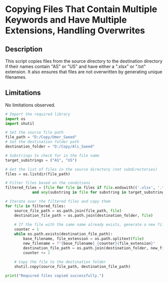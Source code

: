 # Copying Files That Contain Multiple Keywords and Have Multiple Extensions, Handling Overwrites

## Description

This script copies files from the source directory to the destination directory if their names contain "AS" or "US" and have either a ".xlsx" or ".txt" extension. It also ensures that files are not overwritten by generating unique filenames.

## Limitations

No limitations observed.


```python
# Import the required library
import os
import shutil

# Set the source file path
file_path = "D:/Copy/Umer_Saeed"
# Set the destination folder path
destination_folder = "D:/Copy/Ali_Saeed"

# Substrings to check for in the file name
target_substrings = ("AS", "US")

# Get the list of files in the source directory (not subdirectories)
files = os.listdir(file_path)

# Filter files based on the conditions
filtered_files = [file for file in files if file.endswith(('.xlsx', '.txt')) \
            and any(substring in file for substring in target_substrings)]

# Iterate over the filtered files and copy them
for file in filtered_files:
    source_file_path = os.path.join(file_path, file)
    destination_file_path = os.path.join(destination_folder, file)
    
    # If the file with the same name already exists, generate a new filename
    counter = 1
    while os.path.exists(destination_file_path):
        base_filename, file_extension = os.path.splitext(file)
        new_filename = f"{base_filename}_{counter}{file_extension}"
        destination_file_path = os.path.join(destination_folder, new_filename)
        counter += 1
    
    # Copy the file to the destination folder
    shutil.copy(source_file_path, destination_file_path)

print("Required files copied successfully.")

```
